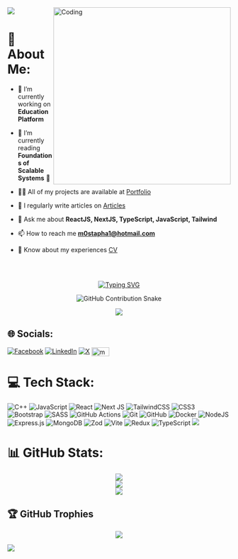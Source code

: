 <img src="https://user-images.githubusercontent.com/73097560/115834477-dbab4500-a447-11eb-908a-139a6edaec5c.gif">
<img align = "right" alt = "Coding" width = "400" src = "https://cdn.dribbble.com/users/1162077/screenshots/3848914/programmer.gif"/>

# 💫 About Me:
- 🔭 I’m currently working on **Education Platform**

- 🌱 I’m currently reading **Foundations of Scalable Systems** 📖

- 👨‍💻 All of my projects are available at [Portfolio](https://mostapha-taha.vercel.app/)

- 📝 I regularly write articles on [Articles](https://www.linkedin.com/in/mostapha-taha/recent-activity/all/)

- 💬 Ask me about **ReactJS, NextJS, TypeScript, JavaScript, Tailwind**

- 📫 How to reach me **m0stapha1@hotmail.com**

- 📄 Know about my experiences [CV](https://flowcv.com/resume/tuqcpijwb6)
<br/>
<br/>
<div align="center">
  
  [![Typing SVG](https://readme-typing-svg.herokuapp.com?font=Pixelify+Sans&weight=500&size=24&duration=3000&pause=1000&color=006aff&center=true&vCenter=true&width=714&lines=Hi+%F0%9F%91%8B%2C+I'm+Mostapha+Taha;A++passionate+MERN+Stack+Developer+from+Egypt+%F0%9F%A7%91%E2%80%8D%F0%9F%92%BB)](https://git.io/typing-svg)
</div>
<div align="center">
<picture>
  <!-- Light mode snake SVG -->
  <source media="(prefers-color-scheme: light)" srcset="https://github.com/M0staphaTaha/M0staphaTaha/blob/output/github-contribution-grid-snake.svg">
  
  <!-- Dark mode snake SVG -->
  <source media="(prefers-color-scheme: dark)" srcset="https://github.com/M0staphaTaha/M0staphaTaha/blob/output/github-contribution-grid-snake-dark.svg">

  <!-- Fallback (default to light mode if no media query match) -->
  <img alt="GitHub Contribution Snake" src="https://github.com/M0staphaTaha/M0staphaTaha/blob/output/github-contribution-grid-snake.svg">
</picture>

[![](https://visitcount.itsvg.in/api?id=M0staphaTaha&icon=6&color=1)](https://visitcount.itsvg.in)
</div>

## 🌐 Socials:
[![Facebook](https://img.shields.io/badge/Facebook-%231877F2.svg?logo=Facebook&logoColor=white)](https://facebook.com/https://www.facebook.com/profile.php?id=100009001212190) [![LinkedIn](https://img.shields.io/badge/LinkedIn-%230077B5.svg?logo=linkedin&logoColor=white)](https://linkedin.com/in/st0ckfish) [![X](https://img.shields.io/badge/X-black.svg?logo=X&logoColor=white)](https://twitter.com/St0ckfish) <a href="https://www.leetcode.com/m0staphataha" target="blank"><img align="center" src="https://raw.githubusercontent.com/rahuldkjain/github-profile-readme-generator/master/src/images/icons/Social/leet-code.svg" alt="m0staphataha" height="20" width="40" /></a>

# 💻 Tech Stack:
![C++](https://img.shields.io/badge/c++-%2300599C.svg?style=flat&logo=c%2B%2B&logoColor=white) ![JavaScript](https://img.shields.io/badge/javascript-%23323330.svg?style=flat&logo=javascript&logoColor=%23F7DF1E) ![React](https://img.shields.io/badge/react-%2320232a.svg?style=flat&logo=react&logoColor=%2361DAFB) ![Next JS](https://img.shields.io/badge/Next-black?style=flat&logo=next.js&logoColor=white) ![TailwindCSS](https://img.shields.io/badge/tailwindcss-%2338B2AC.svg?style=flat&logo=tailwind-css&logoColor=white) ![CSS3](https://img.shields.io/badge/css3-%231572B6.svg?style=flat&logo=css3&logoColor=white) ![Bootstrap](https://img.shields.io/badge/bootstrap-%238511FA.svg?style=flat&logo=bootstrap&logoColor=white) ![SASS](https://img.shields.io/badge/SASS-hotpink.svg?style=flat&logo=SASS&logoColor=white) ![GitHub Actions](https://img.shields.io/badge/github%20actions-%232671E5.svg?style=flat&logo=githubactions&logoColor=white) ![Git](https://img.shields.io/badge/git-%23F05033.svg?style=flat&logo=git&logoColor=white) ![GitHub](https://img.shields.io/badge/github-%23121011.svg?style=flat&logo=github&logoColor=white) ![Docker](https://img.shields.io/badge/docker-%230db7ed.svg?style=flat&logo=docker&logoColor=white) ![NodeJS](https://img.shields.io/badge/node.js-6DA55F?style=flat&logo=node.js&logoColor=white) ![Express.js](https://img.shields.io/badge/express.js-%23404d59.svg?style=flat&logo=express&logoColor=%2361DAFB) ![MongoDB](https://img.shields.io/badge/MongoDB-%234ea94b.svg?style=flat&logo=mongodb&logoColor=white) ![Zod](https://img.shields.io/badge/zod-%233068b7.svg?style=flat&logo=zod&logoColor=white) ![Vite](https://img.shields.io/badge/vite-%23646CFF.svg?style=flat&logo=vite&logoColor=white) ![Redux](https://img.shields.io/badge/redux-%23593d88.svg?style=flat&logo=redux&logoColor=white) ![TypeScript](https://img.shields.io/badge/typescript-%23007ACC.svg?style=flat&logo=typescript&logoColor=white) <img
    src="https://img.shields.io/badge/-Svelte-FF3E00?style=flat&logo=Svelte&logoColor=white">
# 📊 GitHub Stats:
<div align="center">

![](https://github-readme-stats.vercel.app/api/top-langs/?username=St0ckfish&theme=transparent&hide_border=true&include_all_commits=false&count_private=false&layout=compact)<br/>
![](https://github-readme-stats.vercel.app/api?username=St0ckfish&theme=transparent&hide_border=true&include_all_commits=false&count_private=false)<br/>
![](https://github-readme-streak-stats.herokuapp.com/?user=St0ckfish&theme=transparent&hide_border=true)
</div>

## 🏆 GitHub Trophies
<div align="center">

![](https://github-profile-trophy.vercel.app/?username=St0ckfish&theme=tokyonight&no-frame=true&no-bg=true&margin-w=4)
</div>
<img src="https://user-images.githubusercontent.com/73097560/115834477-dbab4500-a447-11eb-908a-139a6edaec5c.gif">
<!-- Proudly created with GPRM ( https://gprm.itsvg.in ) -->



